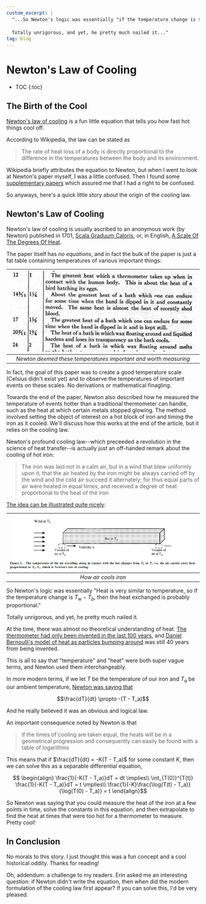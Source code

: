 ```yaml
---
custom_excerpt: |
  "...So Newton's logic was essentially "if the temperature change is $T_w - T_b$, then it stands to reason that the amount of heat exchanged is probably proportional."

  Totally unrigorous, and yet, he pretty much nailed it..."
tag: blog
---
```


# Newton's Law of Cooling

* TOC
{:toc}

## The Birth of the Cool

[Newton's law of cooling](https://en.wikipedia.org/wiki/Newton%27s_law_of_cooling) is a fun little equation that tells you how fast hot things cool off.

According to Wikipedia, the law can be stated as

>The rate of heat loss of a body is directly proportional to the difference in the temperatures between the body and its environment.

Wikipedia briefly attributes the equation to Newton, but when I went to look at Newton's paper myself, I was a little confused. Then I found some [supplementary papers](https://sci-hub.se/https://www.tandfonline.com/doi/abs/10.1080/001075199181549) which assured me that I had a right to be confused.

So anyways, here's a quick little story about the origin of the cooling law.

## Newton's Law of Cooling

Newton's law of cooling is usually ascribed to an anonymous work (by Newton) published  in 1701, [Scala Graduum Caloris](https://archive.org/details/philtrans07084697), or, in English, [A Scale Of The Degrees Of Heat](https://www.originalsources.com/Document.aspx?DocID=S6VEXZVMWT1M2W2).

The paper itself has *no equations*, and in fact the bulk of the paper is just a fat table containing temperatures of various important things:

|![Examples from Newton's table of temperatures](/images/newtonslawofcooling/newtonscaleexample.png)|
|:--:|
| *Newton deemed these temperatures important and worth measuring* |

In fact, the goal of this paper was to create a good temperature scale (Celsius didn't exist yet) and to observe the temperatures of important events on these scales. No derivations or mathematical finagling.

Towards the end of the paper, Newton also described how he measured the temperature of events hotter than a traditional thermometer can handle, such as the heat at which certain metals stopped glowing. The method involved setting the object of interest on a hot block of iron and timing the iron as it cooled. We'll discuss how this works at the end of the article, but it relies on the cooling law.

Newton's profound cooling law--which preceeded a revolution in the science of heat transfer--is actually just an off-handed remark about the cooling of hot iron:

> The iron was laid not in a calm air, but in a wind that blew uniformly upon it, that the air heated by the iron might be always carried off by the wind and the cold air succeed it alternately; for thus equal parts of air were heated in equal times, and received a degree of heat proportional to the heat of the iron

[The idea can be illustrated quite nicely](https://sci-hub.se/https://www.tandfonline.com/doi/abs/10.1080/001075199181549):

|![How air cools iron](/images/newtonslawofcooling/stolendiagram.png)|
|:--:|
| *How air cools iron* |

So Newton's logic was essentially "Heat is very similar to temperature, so if the temperature change is $T_w - T_b$, then the heat exchanged is probably proportional."

Totally unrigorous, and yet, he pretty much nailed it.

At the time, there was almost no theoretical understanding of heat. [The thermometer had only been invented in the last 100 years](https://antonhowes.substack.com/p/age-of-invention-why-wasnt-the-steam-76c), and [Daniel Bernoulli's model of heat as particles bumping around](https://en.wikipedia.org/wiki/Kinetic_theory_of_gases) was still 40 years from being invented.

This is all to say that "temperature" and "heat" were both super vague terms, and Newton used them interchangeably.

In more modern terms, if we let $T$ be the temperature of our iron and $T_a$ be our ambient temperature, [Newton was saying that](https://web.archive.org/web/20160614213315/http://paginas.fisica.uson.mx/laura.yeomans/tc/Sci-Edu-Springer-2010.pdf)

$$\frac{dT}{dt} \propto -(T - T_a)$$

And he really believed it was an obvious and logical law. 

An important consequence noted by Newton is that

>if the times of cooling are taken equal, the heats will be in a geometrical progression and consequently can easily be found with a table of logarithms

This means that if $\frac{dT}{dt} = -K(T - T_a)$ for some constant $K$, then we can solve this as a separable differential equation,

$$
\begin{align}
\frac{1}{-K(T - T_a)}dT = dt \implies\\
\int_{T(0)}^{T(t)} \frac{1}{-K(T - T_a)}dT = t \implies\\
\frac{1}{-K}\frac{\log(T(t) - T_a)}{\log(T(0) - T_a)} = t
\end{align}$$

So Newton was saying that you could measure the heat of the iron at a few points in time, solve the constants in this equation, and then extrapolate to find the heat at times that were too hot for a thermometer to measure. Pretty cool!

## In Conclusion

No morals to this story. I just thought this was a fun concept and a cool historical oddity. Thanks for reading!

Oh, addendum: a challenge to my readers. Erin asked me an interesting question: if Newton didn't write the equation, then when did the modern formulation of the cooling law first appear? If you can solve this, I'd be very pleased.


